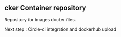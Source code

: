
cker Container repository
-------------------------

Repository for images docker files.

Next step :
Circle-ci integration and dockerhub upload


